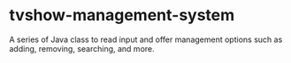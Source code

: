 # tvshow-management-system
A series of Java class to read input and offer management options such as adding, removing, searching, and more.
